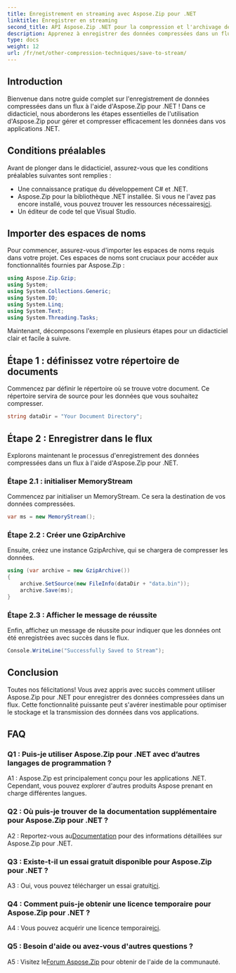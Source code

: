 ```yaml
---
title: Enregistrement en streaming avec Aspose.Zip pour .NET
linktitle: Enregistrer en streaming
second_title: API Aspose.Zip .NET pour la compression et l'archivage de fichiers
description: Apprenez à enregistrer des données compressées dans un flux avec Aspose.Zip pour .NET. Améliorez vos compétences en développement .NET avec ce guide étape par étape.
type: docs
weight: 12
url: /fr/net/other-compression-techniques/save-to-stream/
---
```

## Introduction

Bienvenue dans notre guide complet sur l'enregistrement de données compressées dans un flux à l'aide d'Aspose.Zip pour .NET ! Dans ce didacticiel, nous aborderons les étapes essentielles de l'utilisation d'Aspose.Zip pour gérer et compresser efficacement les données dans vos applications .NET.

## Conditions préalables

Avant de plonger dans le didacticiel, assurez-vous que les conditions préalables suivantes sont remplies :

- Une connaissance pratique du développement C# et .NET.
-  Aspose.Zip pour la bibliothèque .NET installée. Si vous ne l'avez pas encore installé, vous pouvez trouver les ressources nécessaires[ici](https://releases.aspose.com/zip/net/).
- Un éditeur de code tel que Visual Studio.

## Importer des espaces de noms

Pour commencer, assurez-vous d'importer les espaces de noms requis dans votre projet. Ces espaces de noms sont cruciaux pour accéder aux fonctionnalités fournies par Aspose.Zip :

```csharp
using Aspose.Zip.Gzip;
using System;
using System.Collections.Generic;
using System.IO;
using System.Linq;
using System.Text;
using System.Threading.Tasks;
```

Maintenant, décomposons l'exemple en plusieurs étapes pour un didacticiel clair et facile à suivre.

## Étape 1 : définissez votre répertoire de documents

Commencez par définir le répertoire où se trouve votre document. Ce répertoire servira de source pour les données que vous souhaitez compresser.

```csharp
string dataDir = "Your Document Directory";
```

## Étape 2 : Enregistrer dans le flux

Explorons maintenant le processus d'enregistrement des données compressées dans un flux à l'aide d'Aspose.Zip pour .NET.

### Étape 2.1 : initialiser MemoryStream

Commencez par initialiser un MemoryStream. Ce sera la destination de vos données compressées.

```csharp
var ms = new MemoryStream();
```

### Étape 2.2 : Créer une GzipArchive

Ensuite, créez une instance GzipArchive, qui se chargera de compresser les données.

```csharp
using (var archive = new GzipArchive())
{
    archive.SetSource(new FileInfo(dataDir + "data.bin"));
    archive.Save(ms);
}
```

### Étape 2.3 : Afficher le message de réussite

Enfin, affichez un message de réussite pour indiquer que les données ont été enregistrées avec succès dans le flux.

```csharp
Console.WriteLine("Successfully Saved to Stream");
```

## Conclusion

Toutes nos félicitations! Vous avez appris avec succès comment utiliser Aspose.Zip pour .NET pour enregistrer des données compressées dans un flux. Cette fonctionnalité puissante peut s'avérer inestimable pour optimiser le stockage et la transmission des données dans vos applications.

## FAQ

### Q1 : Puis-je utiliser Aspose.Zip pour .NET avec d’autres langages de programmation ?

A1 : Aspose.Zip est principalement conçu pour les applications .NET. Cependant, vous pouvez explorer d'autres produits Aspose prenant en charge différentes langues.

### Q2 : Où puis-je trouver de la documentation supplémentaire pour Aspose.Zip pour .NET ?

 A2 : Reportez-vous au[Documentation](https://reference.aspose.com/zip/net/) pour des informations détaillées sur Aspose.Zip pour .NET.

### Q3 : Existe-t-il un essai gratuit disponible pour Aspose.Zip pour .NET ?

 A3 : Oui, vous pouvez télécharger un essai gratuit[ici](https://releases.aspose.com/).

### Q4 : Comment puis-je obtenir une licence temporaire pour Aspose.Zip pour .NET ?

 A4 : Vous pouvez acquérir une licence temporaire[ici](https://purchase.aspose.com/temporary-license/).

### Q5 : Besoin d'aide ou avez-vous d'autres questions ?

 A5 : Visitez le[Forum Aspose.Zip](https://forum.aspose.com/c/zip/37) pour obtenir de l'aide de la communauté.